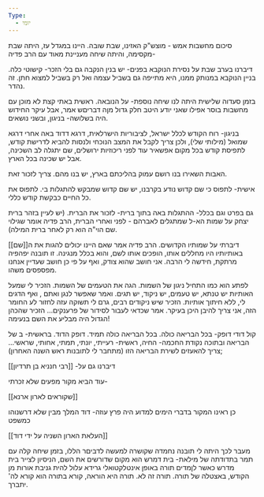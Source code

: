 ```yaml
---
Type:
  - יומי
---
```

סיכום מחשבות אמש - מוצש"ק האזינו, שבת שובה.
היינו במגדל עז, היתה שבת מקסימה, והיתה שיחה מעניינת מאוד עם הרב פדיה-

דיברנו בערב שבת על נסירת הנוקבא בפנים- יש בנין הנקבה גם בלי הזכר- קישוטי כלה. בניין הנוקבא במנותק ממנו, היא מתייפה גם בשביל עצמה ואל רק בשביל למצוא חתן. זה נהדר.

בזמן סעדוה שלישית היתה לנו שיחה נוספת-
על הנובאה.
ראשית באתי קצת לא מוכן עם מחשבות בוסר אפילו שאני יודע היטב חלק גדול מןה דבריםש אמר, אבל עיקר החידוש היה בשלושה- בניגון, ובשני נושאים.

בניגון- רוח הקודש לכלל ישראל, לציבוריות הישרלאית, דרגא דדוד באה אחרי דרגא שמואל (מילותי שלי), ולכן צריך לקבל את המצב הנוכחי ולנסות להביא לדרישת קודש, לתפיסת קודש בכל מקום אפשאיר עוד לפני ריכוזיות ירושלים, שם יתגלה לב השכינה, אבל יש שכינה בכל הארץ.

האבות השאירו בנו רושם עמוק בהליכתם בארץ, יש בנו מהם. צריך לזכור זאת.

אישית- לתפוס כי שם קדוש נודע בקרבנו, יש שם קדוש שמבקש להתגלות בי.
לתפוס את כל החיים כבקשת קודש כללי.

גם בפרט וגם בכלל- ההתגלות באה בתוך ברית- לזכור את הברית. (יש לעיין בזהר ברית יצחק על שמות הא-ל שמתגלים לאברהם - לפני ואחרי הברית, הרב פדיה אומר שגילוי שם הוי"ה הוא רק לאחר ברית המילה).

דיברתי על שמותיו הקדושים.
הרב פדיה אמר שאם היינו יכולים להגות את ה[[שם]] באותיותיו היו מחללים אותו, הופכים אותו לשם, והוא בכלל מנגינה. זו תובנה יפהפיה מרתקת, חידשה לי הרבה.
אני חושב שהוא צודק, ואף על פי כן חושב שעדיין אנחנו מפספסים משהו.

לפתע הוא כמו התחיל ניגון של השמות. הגה את הטעמים של השמות. הזכיר לי שמעל האותיות יש טנתא, יש טעמים, יש ניקוד, יש תגים. ואמר שאפשר לנגן ואתם , ואף הדגים לי, ללא חיתוך אותיות.
הזכיר שיש ניקודים רבים, גרם לי תשוקה עזה לחזור לע החומר הזה, אני צריך להיבן היכן בעיקר. 
אמר שכדאי לעבור לסידור של פרענקים...
הזכיר שהכהן הגדול היה מבליע את השם בנעימה!


קול דודי דופק- בכל הבריאה כולה. בכל הבריאה כולה תמיד. דופק הדוד. בראשית- ב של הבריאה ובתוכה נקודת החכמה- החיה, ראשית- רעייתי, יונתי, תמתי, אחותי, שראשי...
צריך להאעזים לשירת הבריאה הזו (מתחבר לי לתובנות ראש השנה האחרון);

דיברנו גם על-
[[רבי חנניא בן תרדיון]]

עוד הביא מקור מפעים שלא זכרתי-

[[שקוראים לארון ארנא]]

כן ראינו המקור בדברי הימים למדוע היה פרץ עוזה- דוד המלך מבין שלא דרשנוהו כמשפט

[[העלאת הארון השניה על ידי דוד]]


מעבר לכך היתה לי תובנה נחמדה שקושרה למעשה לדביםר הללו, בזמן שיחה קלה עם תמר בתדודתה של מילאת-
בית דמרש הוא מקום שדורשים את השם, הניסיון לצייר בית מדרש כאשר לןמדים תורה באופן אינטלקטואלי גרידא עלול להית גניבת אורות מן הקודש, באצטלה של תורה. תורה זה לא. תורה היא הוראה, קורא בתורה הוא קורא לה' יתברך.
